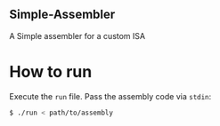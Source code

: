 ## Simple-Assembler
A Simple assembler for a custom ISA

# How to run
Execute the `run` file. Pass the assembly code via `stdin`:

```sh
$ ./run < path/to/assembly
```
